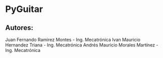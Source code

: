 # PyGuitar 

## Autores: 
Juan Fernando Ramirez Montes - Ing. Mecatrónica
Ivan Mauricio Hernandez Triana - Ing. Mecatrónica
Andrés Mauricio Morales Martínez - Ing. Mecatrónica
